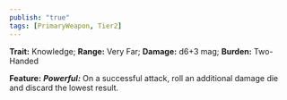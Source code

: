 ```yaml
---
publish: "true"
tags: [PrimaryWeapon, Tier2]
---
```

**Trait:** Knowledge; **Range:** Very Far; **Damage:** d6+3 mag; **Burden:** Two-Handed

**Feature:** ***Powerful:*** On a successful attack, roll an additional damage die and discard the lowest result.

